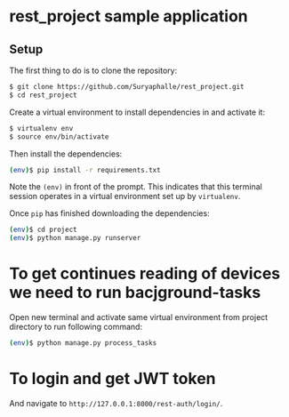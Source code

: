 # rest_project sample application

## Setup

The first thing to do is to clone the repository:

```sh
$ git clone https://github.com/Suryaphalle/rest_project.git
$ cd rest_project
```

Create a virtual environment to install dependencies in and activate it:

```sh
$ virtualenv env
$ source env/bin/activate
```

Then install the dependencies:

```sh
(env)$ pip install -r requirements.txt
```
Note the `(env)` in front of the prompt. This indicates that this terminal
session operates in a virtual environment set up by `virtualenv`.

Once `pip` has finished downloading the dependencies:
```sh
(env)$ cd project
(env)$ python manage.py runserver
```

# To get continues reading of devices we need to run bacjground-tasks
Open new terminal and activate same virtual environment from project directory to run following command: 
```sh
(env)$ python manage.py process_tasks
```
# To login and get JWT token 
And navigate to `http://127.0.0.1:8000/rest-auth/login/`.

